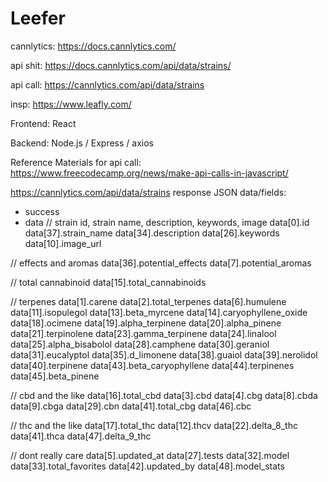 # Leefer
cannlytics: https://docs.cannlytics.com/

api shit: https://docs.cannlytics.com/api/data/strains/

api call: https://cannlytics.com/api/data/strains

insp: https://www.leafly.com/

Frontend: React

Backend: Node.js / Express / axios

Reference Materials for api call: https://www.freecodecamp.org/news/make-api-calls-in-javascript/

https://cannlytics.com/api/data/strains response JSON data/fields:

- success
- data
// strain id, strain name, description, keywords, image
data[0].id
data[37].strain_name
data[34].description
data[26].keywords
data[10].image_url


// effects and aromas
data[36].potential_effects
data[7].potential_aromas


// total cannabinoid
data[15].total_cannabinoids


// terpenes
data[1].carene
data[2].total_terpenes
data[6].humulene
data[11].isopulegol
data[13].beta_myrcene
data[14].caryophyllene_oxide
data[18].ocimene
data[19].alpha_terpinene
data[20].alpha_pinene
data[21].terpinolene
data[23].gamma_terpinene
data[24].linalool
data[25].alpha_bisabolol
data[28].camphene
data[30].geraniol
data[31].eucalyptol
data[35].d_limonene
data[38].guaiol
data[39].nerolidol
data[40].terpinene
data[43].beta_caryophyllene
data[44].terpinenes
data[45].beta_pinene


// cbd and the like
data[16].total_cbd
data[3].cbd
data[4].cbg
data[8].cbda
data[9].cbga
data[29].cbn
data[41].total_cbg
data[46].cbc



// thc and the like
data[17].total_thc
data[12].thcv
data[22].delta_8_thc
data[41].thca
data[47].delta_9_thc


// dont really care
data[5].updated_at
data[27].tests
data[32].model
data[33].total_favorites
data[42].updated_by
data[48].model_stats